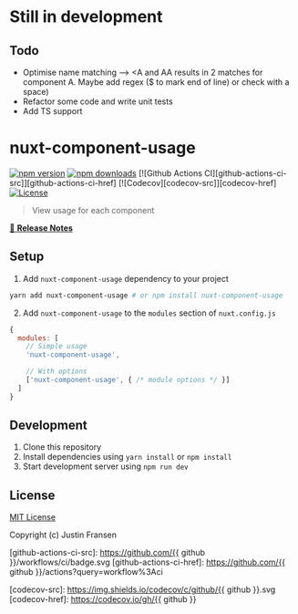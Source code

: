# Still in development

## Todo

- Optimise name matching --> <A and AA results in 2 matches for component A. Maybe add regex ($ to mark end of line) or check with a space)
- Refactor some code and write unit tests
- Add TS support

# nuxt-component-usage

[![npm version][npm-version-src]][npm-version-href]
[![npm downloads][npm-downloads-src]][npm-downloads-href]
[![Github Actions CI][github-actions-ci-src]][github-actions-ci-href]
[![Codecov][codecov-src]][codecov-href]
[![License][license-src]][license-href]

> View usage for each component

[📖 **Release Notes**](./CHANGELOG.md)

## Setup

1. Add `nuxt-component-usage` dependency to your project

```bash
yarn add nuxt-component-usage # or npm install nuxt-component-usage
```

2. Add `nuxt-component-usage` to the `modules` section of `nuxt.config.js`

```js
{
  modules: [
    // Simple usage
    'nuxt-component-usage',

    // With options
    ['nuxt-component-usage', { /* module options */ }]
  ]
}
```

## Development

1. Clone this repository
2. Install dependencies using `yarn install` or `npm install`
3. Start development server using `npm run dev`

## License

[MIT License](./LICENSE)

Copyright (c) Justin Fransen

<!-- Badges -->
[npm-version-src]: https://img.shields.io/npm/v/nuxt-component-usage/latest.svg
[npm-version-href]: https://npmjs.com/package/nuxt-component-usage

[npm-downloads-src]: https://img.shields.io/npm/dt/nuxt-component-usage.svg
[npm-downloads-href]: https://npmjs.com/package/nuxt-component-usage

[github-actions-ci-src]: https://github.com/{{ github }}/workflows/ci/badge.svg
[github-actions-ci-href]: https://github.com/{{ github }}/actions?query=workflow%3Aci

[codecov-src]: https://img.shields.io/codecov/c/github/{{ github }}.svg
[codecov-href]: https://codecov.io/gh/{{ github }}

[license-src]: https://img.shields.io/npm/l/nuxt-component-usage.svg
[license-href]: https://npmjs.com/package/nuxt-component-usage
